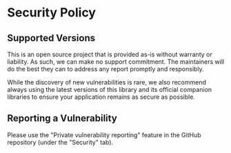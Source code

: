 # Security Policy

## Supported Versions

This is an open source project that is provided as-is without warranty or liability. As such, we can make no support commitment. The maintainers will do the best they can to address any report promptly and responsibly.

While the discovery of new vulnerabilities is rare, we also recommend always using the latest versions of this library and its official companion libraries to ensure your application remains as secure as possible. 

## Reporting a Vulnerability

Please use the "Private vulnerability reporting" feature in the GitHub repository (under the "Security" tab).
